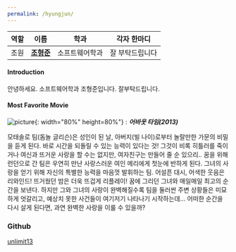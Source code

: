 ```yaml
---
permalink: /hyungjun/
---
```


| 역할 |                        이름                         |      학과      |             각자 한마디             |
| :--: | :-------------------------------------------------: | :------------: | :---------------------------------: |
| 조원 | [**조형준**](https://dmstmdrbs.github.io/hyungjun)  | 소프트웨어학과 |           잘 부탁드립니다           |

#### Introduction

안녕하세요. 소프트웨어학과 조형준입니다. 잘부탁드립니다.

#### Most Favorite Movie

![picture](https://user-images.githubusercontent.com/74866465/124958553-3e7aa880-e055-11eb-968f-34399bd42f27.jpg){: width="80%" height=80%"}
:                                  **_어바웃 타임(2013)_**

모태솔로 팀(돔놀 글리슨)은 성인이 된 날, 아버지(빌 나이)로부터 놀랄만한 가문의 비밀을 듣게 된다. 바로 시간을 되돌릴 수 있는 능력이 있다는 것! 그것이 비록 히틀러를 죽이거나 여신과 뜨거운 사랑을 할 수는 없지만, 여자친구는 만들어 줄 순 있으리.. 꿈을 위해 런던으로 간 팀은 우연히 만난 사랑스러운 여인 메리에게 첫눈에 반하게 된다. 그녀의 사랑을 얻기 위해 자신의 특별한 능력을 마음껏 발휘하는 팀. 어설픈 대시, 어색한 웃음은 리와인드! 뜨거웠던 밤은 더욱 뜨겁게 리플레이! 꿈에 그리던 그녀와 매일매일 최고의 순간을 보낸다. 하지만 그와 그녀의 사랑이 완벽해질수록 팀을 둘러싼 주변 상황들은 미묘하게 엇갈리고, 예상치 못한 사건들이 여기저기 나타나기 시작하는데… 어떠한 순간을 다시 살게 된다면, 과연 완벽한 사랑을 이룰 수 있을까?


### Github

[unlimit13](https://github.com/unlimit13)




